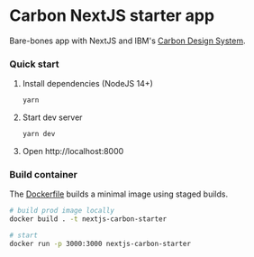 # Carbon NextJS starter app

Bare-bones app with NextJS and IBM's [Carbon Design System]().

### Quick start

1. Install dependencies (NodeJS 14+)
   ```sh
   yarn
   ```
1. Start dev server
   ```sh
   yarn dev
   ```
1. Open http://localhost:8000

### Build container

The [Dockerfile](Dockerfile) builds a minimal image using staged builds.

```sh
# build prod image locally
docker build . -t nextjs-carbon-starter

# start
docker run -p 3000:3000 nextjs-carbon-starter
```
